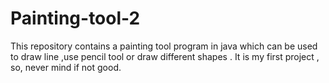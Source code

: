 # Painting-tool-2
This repository contains a painting tool program in java which can be used to draw line ,use pencil tool or draw different shapes . It is my first project , so, never mind if not good.
